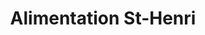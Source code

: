 ---
title: "Alimentation St-Henri"
url: /saint-henri-de-taillon/alimentation-st-henri/
shop: Supermarkt
---